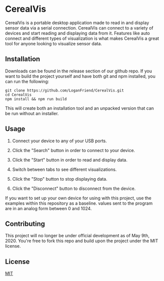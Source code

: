 # CerealVis

CerealVis is a portable desktop application made to read in and display sensor data via a serial connection. CerealVis can connect to a variety of devices and start reading and displaying data from it. Features like auto connect and different types of visualization is what makes CerealVis a great tool for anyone looking to visualize sensor data.

## Installation

Downloads can be found in the release section of our github repo. If you want to build the project yourself and have both git and npm installed, you can run the following: 

~~~
git clone https://github.com/LoganFriend/CerealVis.git
cd CerealVis
npm install && npm run build
~~~

This will create both an installation tool and an unpacked version that can be run without an installer.

## Usage

1. Connect your device to any of your USB ports.

2. Click the "Search" button in order to connect to your device.

3. Click the "Start" button in order to read and display data.

4. Switch between tabs to see different visualizations.

5. Click the "Stop" button to stop displaying data.

6. Click the "Disconnect" button to disconnect from the device.


If you want to set up your own device for using with this project, use the examples within this repository as a baseline. values sent to the program are in an analog form between 0 and 1024.

## Contributing

This project will no longer be under official development as of May 9th, 2020. You're free to fork this repo and build upon the project under the MIT license.

## License
[MIT](https://choosealicense.com/licenses/mit/)